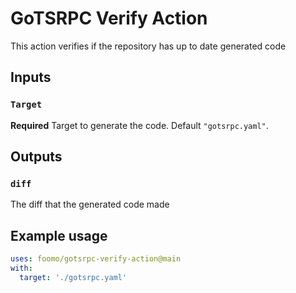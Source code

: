 # GoTSRPC Verify Action

This action verifies if the repository has up to date generated code

## Inputs

### `Target`

**Required** Target to generate the code. Default `"gotsrpc.yaml"`.

## Outputs

### `diff`

The diff that the generated code made

## Example usage

```yaml
uses: foomo/gotsrpc-verify-action@main
with:
  target: './gotsrpc.yaml'
```